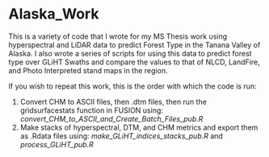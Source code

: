 # Alaska_Work
This is a variety of code that I wrote for my MS Thesis work using hyperspectral and LiDAR data to predict Forest Type in the Tanana Valley of Alaska. I also wrote a series of scripts for using this data to predict forest type over GLiHT Swaths and compare the values to that of NLCD, LandFire, and Photo Interpreted stand maps in the region. 

If you wish to repeat this work, this is the order with which the code is run: 
1. Convert CHM to ASCII files, then .dtm files, then run the gridsurfacestats function in FUSION using: *convert_CHM_to_ASCII_and_Create_Batch_Files_pub.R*
2. Make stacks of hyperspectral, DTM, and CHM metrics and export them as .Rdata files using: *make_GLiHT_indices_stacks_pub.R* and *process_GLiHT_pub.R*


